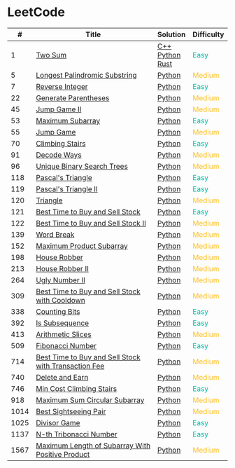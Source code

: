 # LeetCode

<!-- 
<td style="color: rgb(0 184 163)">Easy</td>
<td style="color: rgb(255 192 30)">Medium</td>
<td style="color: rgb(255 55 95)">Hard</td>
-->

<table>
  <thead>
    <tr>
      <th>#</th>
      <th>Title</th>
      <th>Solution</th>
      <th>Difficulty</th>
    </tr>
  </thead>
  <tbody>
    <tr>
      <td>1</td>
      <td><a href="https://leetcode.com/problems/two-sum/">Two Sum</a></td>
      <td>
        <a href="./C++/1.two-sum.cpp">C++</a></br>
        <a href="./Python/1.two-sum.py">Python</a></br>
        <a href="./Rust/1.two-sum.rs">Rust</a>
      </td>       
      <td style="color: rgb(0 184 163)">Easy</td>
    </tr>
    <tr>
      <td>5</td>
      <td><a href="https://leetcode.com/problems/longest-palindromic-substring//">Longest Palindromic Substring</a></td>
      <td><a href="./Python/5.longest-palindromic-substring.py">Python</a></td>
      <td style="color: rgb(255 192 30)">Medium</td>
    </tr>
    <tr>
      <td>7</td>
      <td><a href="https://leetcode.com/problems/reverse-integer/">Reverse Integer</a></td>
      <td><a href="./Python/7.reverse-integer.py">Python</a></td>
      <td style="color: rgb(0 184 163)">Easy</td>
    </tr>
    <tr>
      <td>22</td>
      <td><a href="https://leetcode.com/problems/generate-parentheses/">Generate Parentheses</a></td>
      <td><a href="./Python/22.generate-parentheses.py">Python</a></td>
      <td style="color: rgb(255 192 30);">Medium</td>
    </tr>
    <tr>
      <td>45</td>
      <td><a href="https://leetcode.com/problems/jump-game-ii/">Jump Game II</a></td>
      <td><a href="./Python/45.jump-game-ii.py">Python</a></td>
      <td style="color: rgb(255 192 30)">Medium</td>
    </tr>
    <tr>
      <td>53</td>
      <td><a href="https://leetcode.com/problems/maximum-subarray/">Maximum Subarray</a></td>
      <td><a href="./Python/53.maximum-subarray.py">Python</a></td>
      <td style="color: rgb(0 184 163)">Easy</td>
    </tr>
    <tr>
      <td>55</td>
      <td><a href="https://leetcode.com/problems/jump-game/">Jump Game</a></td>
      <td><a href="./Python/55.jump-game.py">Python</a></td>
      <td style="color: rgb(255 192 30)">Medium</td>
    </tr>
    <tr>
      <td>70</td>
      <td><a href="https://leetcode.com/problems/climbing-stairs/">Climbing Stairs</a></td>
      <td><a href="./Python/70.climbing-stairs.py">Python</a></td>
      <td style="color: rgb(0 184 163)">Easy</td>
    </tr>
    <tr>
      <td>91</td>
      <td><a href="https://leetcode.com/problems/decode-ways/">Decode Ways</a></td>
      <td><a href="./Python/91.decode-ways.py">Python</a></td>
      <td style="color: rgb(255 192 30)">Medium</td>
    </tr>
    <tr>
      <td>96</td>
      <td><a href="https://leetcode.com/problems/unique-binary-search-trees/">Unique Binary Search Trees</a></td>
      <td><a href="./Python/96.unique-binary-search-trees.py">Python</a></td>
      <td style="color: rgb(255 192 30)">Medium</td>
    </tr>
    <tr>
      <td>118</td>
      <td><a href="https://leetcode.com/problems/pascals-triangle">Pascal&#39;s Triangle</a></td>
      <td><a href="./Python/118.pascals-triangle.py">Python</a></td>
      <td style="color: rgb(0 184 163)">Easy</td>
    </tr>
    <tr>
      <td>119</td>
      <td><a href="https://leetcode.com/problems/pascals-triangle-ii/">Pascal&#39;s Triangle II</a></td>
      <td><a href="./Python/119.pascals-triangle-ii.py">Python</a></td>
      <td style="color: rgb(0 184 163)">Easy</td>
    </tr>
    <tr>
      <td>120</td>
      <td><a href="https://leetcode.com/problems/triangle/">Triangle</a></td>
      <td><a href="./Python/120.triangle.py">Python</a></td>
      <td style="color: rgb(255 192 30)">Medium</td>
    </tr>
    <tr>
      <td>121</td>
      <td><a href="https://leetcode.com/problems/best-time-to-buy-and-sell-stock/">Best Time to Buy and Sell Stock</a></td>
      <td><a href="./Python/121.best-time-to-buy-and-sell-stock.py">Python</a></td>
      <td style="color: rgb(0 184 163)">Easy</td>
    </tr>
    <tr>
      <td>122</td>
      <td><a href="https://leetcode.com/problems/best-time-to-buy-and-sell-stock-ii/">Best Time to Buy and Sell Stock II</a></td>
      <td><a href="./Python/122.best-time-to-buy-and-sell-stock-ii.py">Python</a></td>
      <td style="color: rgb(255 192 30)">Medium</td>
    </tr>
    <tr>
      <td>139</td>
      <td><a href="https://leetcode.com/problems/word-break">Word Break</a></td>
      <td><a href="./Python/139.word-break.py">Python</a></td>
      <td style="color: rgb(255 192 30)">Medium</td>
    </tr>
    <tr>
      <td>152</td>
      <td><a href="https://leetcode.com/problems/maximum-product-subarray/">Maximum Product Subarray</a></td>
      <td><a href="./Python/152.maximum-product-subarray.py">Python</a></td>
      <td style="color: rgb(255 192 30)">Medium</td>
    </tr>
    <tr>
      <td>198</td>
      <td><a href="https://leetcode.com/problems/house-robber/">House Robber</a></td>
      <td><a href="./Python/198.house-robber.py">Python</a></td>
      <td style="color: rgb(255 192 30)">Medium</td>
    </tr>
    <tr>
      <td>213</td>
      <td><a href="https://leetcode.com/problems/house-robber-ii/">House Robber II</a></td>
      <td><a href="./Python/213.house-robber-ii.py">Python</a></td>
      <td style="color: rgb(255 192 30)">Medium</td>
    </tr>
    <tr>
      <td>264</td>
      <td><a href="https://leetcode.com/problems/ugly-number-ii/">Ugly Number II</a></td>
      <td><a href="./Python/264.ugly-number-ii.py">Python</a></td>
      <td style="color: rgb(255 192 30)">Medium</td>
    </tr>
    <tr>
      <td>309</td>
      <td><a href="https://leetcode.com/problems/best-time-to-buy-and-sell-stock-with-cooldown/">Best Time to Buy and Sell Stock with Cooldown</a></td>
      <td><a href="./Python/309.best-time-to-buy-and-sell-stock-with-cooldown.py">Python</a></td>
      <td style="color: rgb(255 192 30)">Medium</td>
    </tr>
    <tr>
      <td>338</td>
      <td><a href="https://leetcode.com/problems/counting-bits/">Counting Bits</a></td>
      <td><a href="./Python/338.counting-bits.py">Python</a></td>
      <td style="color: rgb(0 184 163)">Easy</td>
    </tr>
    <tr>
      <td>392</td>
      <td><a href="https://leetcode.com/problems/is-subsequence/">Is Subsequence</a></td>
      <td><a href="./Python/392.is-subsequence.py">Python</a></td>
      <td style="color: rgb(0 184 163)">Easy</td>
    </tr>
    <tr>
      <td>413</td>
      <td><a href="https://leetcode.com/problems/arithmetic-slices/">Arithmetic Slices</a></td>
      <td><a href="./Python/413.arithmetic-slices.py">Python</a></td>
      <td style="color: rgb(255 192 30)">Medium</td>
    </tr>
    <tr>
      <td>509</td>
      <td><a href="https://leetcode.com/problems/fibonacci-number/">Fibonacci Number</a></td>
      <td><a href="./Python/509.fibonacci-number.py">Python</a></td>
      <td style="color: rgb(0 184 163)">Easy</td>
    </tr>
    <tr>
      <td>714</td>
      <td><a href="https://leetcode.com/problems/best-time-to-buy-and-sell-stock-with-transaction-fee/">Best Time to Buy and Sell Stock with Transaction Fee</a></td>
      <td><a href="./Python/714.best-time-to-buy-and-sell-stock-with-transaction-fee.py">Python</a></td>
      <td style="color: rgb(255 192 30)">Medium</td>
    </tr>
    <tr>
      <td>740</td>
      <td><a href="https://leetcode.com/problems/delete-and-earn/">Delete and Earn</a></td>
      <td><a href="./Python/740.delete-and-earn.py">Python</a></td>
      <td style="color: rgb(255 192 30)">Medium</td>
    </tr>
    <tr>
      <td>746</td>
      <td><a href="https://leetcode.com/problems/min-cost-climbing-stairs/">Min Cost Climbing Stairs</a></td>
      <td><a href="./Python/746.min-cost-climbing-stairs.py">Python</a></td>
      <td style="color: rgb(0 184 163)">Easy</td>
    </tr>
    <tr>
      <td>918</td>
      <td><a href="https://leetcode.com/problems/maximum-sum-circular-subarray/">Maximum Sum Circular Subarray</a></td>
      <td><a href="./Python/918.maximum-sum-circular-subarray.py">Python</a></td>
      <td style="color: rgb(255 192 30)">Medium</td>
    </tr>
    <tr>
      <td>1014</td>
      <td><a href="https://leetcode.com/problems/best-sightseeing-pair/">Best Sightseeing Pair</a></td>
      <td><a href="./Python/1014.best-sightseeing-pair.py">Python</a></td>
      <td style="color: rgb(255 192 30)">Medium</td>
    </tr>
    <tr>
      <td>1025</td>
      <td><a href="https://leetcode.com/problems/divisor-game/">Divisor Game</a></td>
      <td><a href="./Python/1025.divisor-game.py">Python</a></td>
      <td style="color: rgb(0 184 163)">Easy</td>
    </tr>
    <tr>
      <td>1137</td>
      <td><a href="https://leetcode.com/problems/n-th-tribonacci-number/">N-th Tribonacci Number</a></td>
      <td><a href="./Python/1137.n-th-tribonacci-number.py">Python</a></td>
      <td style="color: rgb(0 184 163)">Easy</td>
    </tr>
    <tr>
      <td>1567</td>
      <td>
        <a href="https://leetcode.com/problems/maximum-length-of-subarray-with-positive-product/">
          Maximum Length of Subarray With Positive Product
        </a>
      </td>
      <td><a href="./Python/1567.maximum-length-of-subarray-with-positive-product.py">Python</a></td>
      <td style="color: rgb(255 192 30)">Medium</td>
    </tr>
  </tbody>
</table>